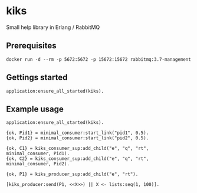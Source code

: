 # kiks
Small help library in Erlang / RabbitMQ

## Prerequisites

```
docker run -d --rm -p 5672:5672 -p 15672:15672 rabbitmq:3.7-management
```

## Gettings started

```
application:ensure_all_started(kiks).
```

## Example usage

```
application:ensure_all_started(kiks).

{ok, Pid1} = minimal_consumer:start_link("pid1", 0.5).
{ok, Pid2} = minimal_consumer:start_link("pid2", 0.5).

{ok, C1} = kiks_consumer_sup:add_child("e", "q", "rt", minimal_consumer, Pid1).
{ok, C2} = kiks_consumer_sup:add_child("e", "q", "rt", minimal_consumer, Pid2).

{ok, P1} = kiks_producer_sup:add_child("e", "rt").

[kiks_producer:send(P1, <<X>>) || X <- lists:seq(1, 100)].
```
